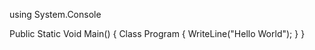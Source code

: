 using System.Console

Public Static Void Main()
{
  Class Program
    {
      WriteLine("Hello World");
    }
}

